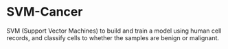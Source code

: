 # SVM-Cancer
SVM (Support Vector Machines) to build and train a model using human cell records, and classify cells to whether the samples are benign or malignant.
